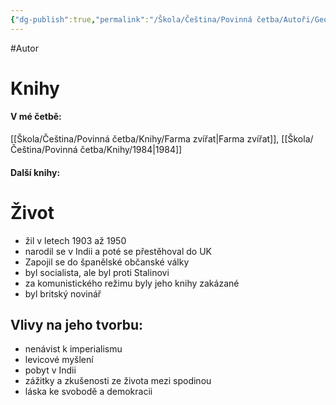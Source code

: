 ```yaml
---
{"dg-publish":true,"permalink":"/Škola/Čeština/Povinná četba/Autoři/George Orwell/","created":"2023-11-28T11:56:44.020+01:00","updated":"2024-03-13T18:25:55.576+01:00"}
---
```


#Autor
# Knihy
#### V mé četbě:
[[Škola/Čeština/Povinná četba/Knihy/Farma zvířat\|Farma zvířat]], [[Škola/Čeština/Povinná četba/Knihy/1984\|1984]]
#### Další knihy:

# Život
 - žil v letech 1903 až 1950
 - narodil se v Indii a poté se přestěhoval do UK
 - Zapojil se do španělské občanské války
 - byl socialista, ale byl proti Stalinovi
 - za komunistického režimu byly jeho knihy zakázané
 - byl britský novinář

## Vlivy na jeho tvorbu:
- nenávist k imperialismu
- levicové myšlení
- pobyt v Indii
- zážitky a zkušenosti ze života mezi spodinou
- láska ke svobodě a demokracii
